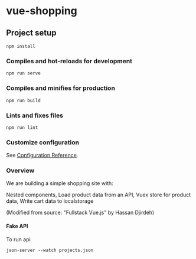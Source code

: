# vue-shopping

## Project setup
```
npm install
```

### Compiles and hot-reloads for development
```
npm run serve
```

### Compiles and minifies for production
```
npm run build
```

### Lints and fixes files
```
npm run lint
```

### Customize configuration
See [Configuration Reference](https://cli.vuejs.org/config/).

### Overview

We are building a simple shopping site with:

Nested components,
Load product data from an API,
Vuex store for product data,
Write cart data to localstorage

(Modified from source: "Fullstack Vue.js" by Hassan Djirdeh)

#### Fake API

To run api 
```
json-server --watch projects.json
```